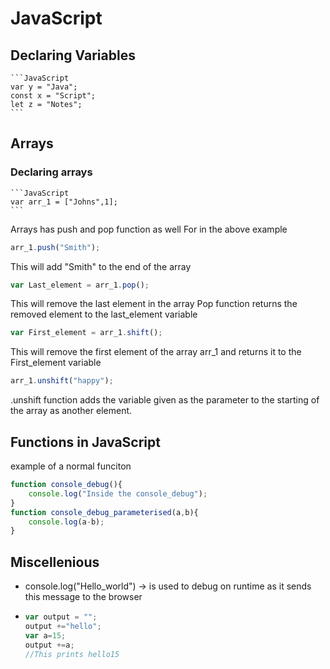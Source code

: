 # JavaScript

## Declaring Variables

    ```JavaScript
    var y = "Java";
    const x = "Script";
    let z = "Notes";
    ```

## Arrays

### Declaring arrays

    ```JavaScript
    var arr_1 = ["Johns",1];
    ```

Arrays has push and pop function as well
For in the above example

```JavaScript
arr_1.push("Smith");
```

This will add "Smith" to the end of the array

```JavaScript
var Last_element = arr_1.pop();
```

This will remove the last element in the array
Pop function returns the removed element to the last_element variable

```JavaScript
var First_element = arr_1.shift();
```

This will remove the first element of the array arr_1 and returns it to the First_element variable

```JavaScript
arr_1.unshift("happy");
```

.unshift function adds the variable given as the parameter to the starting of the array as another element.

## Functions in JavaScript

example of a normal funciton

```JavaScript
function console_debug(){
    console.log("Inside the console_debug");
}
function console_debug_parameterised(a,b){
    console.log(a-b);
}
```

## Miscellenious

- console.log("Hello_world") -> is used to debug on runtime as it sends this message to the browser

- ```JavaScript
  var output = "";
  output +="hello";
  var a=15;
  output +=a;
  //This prints hello15
  ```
